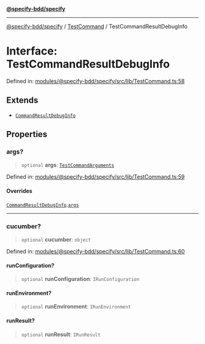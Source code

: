 [**@specify-bdd/specify**](../../README.md)

***

[@specify-bdd/specify](../../modules.md) / [TestCommand](../README.md) / TestCommandResultDebugInfo

# Interface: TestCommandResultDebugInfo

Defined in: [modules/@specify-bdd/specify/src/lib/TestCommand.ts:58](https://github.com/specify-bdd/specify-core/blob/a72967d5d7ff6946c1828988ad1d054ed520ad4a/modules/@specify-bdd/specify/src/lib/TestCommand.ts#L58)

## Extends

- [`CommandResultDebugInfo`](../../Command/interfaces/CommandResultDebugInfo.md)

## Properties

### args?

> `optional` **args**: [`TestCommandArguments`](TestCommandArguments.md)

Defined in: [modules/@specify-bdd/specify/src/lib/TestCommand.ts:59](https://github.com/specify-bdd/specify-core/blob/a72967d5d7ff6946c1828988ad1d054ed520ad4a/modules/@specify-bdd/specify/src/lib/TestCommand.ts#L59)

#### Overrides

[`CommandResultDebugInfo`](../../Command/interfaces/CommandResultDebugInfo.md).[`args`](../../Command/interfaces/CommandResultDebugInfo.md#args)

***

### cucumber?

> `optional` **cucumber**: `object`

Defined in: [modules/@specify-bdd/specify/src/lib/TestCommand.ts:60](https://github.com/specify-bdd/specify-core/blob/a72967d5d7ff6946c1828988ad1d054ed520ad4a/modules/@specify-bdd/specify/src/lib/TestCommand.ts#L60)

#### runConfiguration?

> `optional` **runConfiguration**: `IRunConfiguration`

#### runEnvironment?

> `optional` **runEnvironment**: `IRunEnvironment`

#### runResult?

> `optional` **runResult**: `IRunResult`
